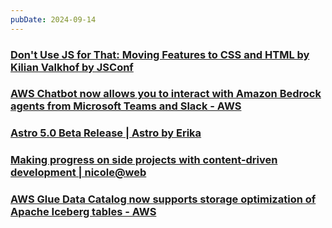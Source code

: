 ```yaml
---
pubDate: 2024-09-14
---
```


### [Don't Use JS for That: Moving Features to CSS and HTML by Kilian Valkhof by JSConf](https://youtube.com/watch?si=O3n-U-1d5BcJBjjO&v=IP_rtWEMR0o)
  
### [AWS Chatbot now allows you to interact with Amazon Bedrock agents from Microsoft Teams and Slack - AWS](https://aws.amazon.com/about-aws/whats-new/2024/09/aws-chatbot-amazon-bedrock-agent-microsoft-teams-slack/)
  
### [Astro 5.0 Beta Release | Astro by Erika](https://astro.build/blog/astro-5-beta/)
  
### [Making progress on side projects with content-driven development | nicole@web](https://ntietz.com/blog/making-progress-with-content-driven-development/)
  
### [AWS Glue Data Catalog now supports storage optimization of Apache Iceberg tables - AWS](https://aws.amazon.com/about-aws/whats-new/2024/09/aws-glue-data-catalog-optimization-apache-iceberg-tables/)
  